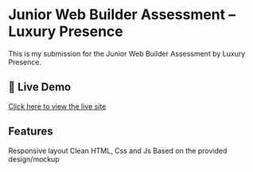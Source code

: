 # Junior Web Builder Assessment – Luxury Presence

This is my submission for the Junior Web Builder Assessment by Luxury Presence.

## 🔗 Live Demo

[Click here to view the live site](https://sumire0817.github.io/-Real-Estate-Website/#)

## Features

Responsive layout
Clean HTML, Css and Js
Based on the provided design/mockup
